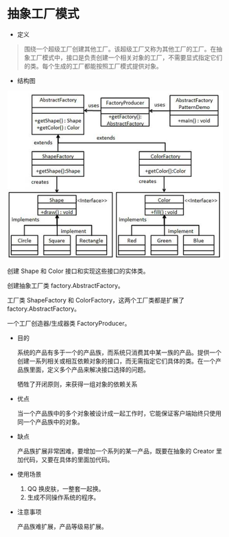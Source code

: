# 抽象工厂模式

* 定义
> 围绕一个超级工厂创建其他工厂。该超级工厂又称为其他工厂的工厂。在抽象工厂模式中，接口是负责创建一个相关对象的工厂，不需要显式指定它们的类。每个生成的工厂都能按照工厂模式提供对象。
* 结构图

![](image/struct.jpg)


创建 Shape 和 Color 接口和实现这些接口的实体类。
    
创建抽象工厂类 factory.AbstractFactory。
    
工厂类 ShapeFactory 和 ColorFactory，这两个工厂类都是扩展了 factory.AbstractFactory。
    
一个工厂创造器/生成器类 FactoryProducer。

* 目的

    系统的产品有多于一个的产品族，而系统只消费其中某一族的产品。提供一个创建一系列相关或相互依赖对象的接口，而无需指定它们具体的类。在一个产品族里面，定义多个产品来解决接口选择的问题。
    
    牺牲了开闭原则，来获得一组对象的依赖关系

* 优点

    当一个产品族中的多个对象被设计成一起工作时，它能保证客户端始终只使用同一个产品族中的对象。
* 缺点

    产品族扩展非常困难，要增加一个系列的某一产品，既要在抽象的 Creator 里加代码，又要在具体的里面加代码。
* 使用场景
    1. QQ 换皮肤，一整套一起换。 
    2. 生成不同操作系统的程序。
* 注意事项
    
    产品族难扩展，产品等级易扩展。
